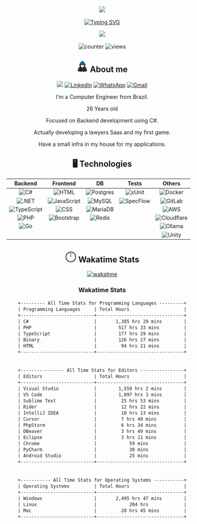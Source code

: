 <div align="center">

<img src="https://user-images.githubusercontent.com/73097560/115834477-dbab4500-a447-11eb-908a-139a6edaec5c.gif">

[![Typing SVG](https://readme-typing-svg.demolab.com?font=Cairo+Play&duration=1500&size=30&pause=1000&color=FF8800&center=true&vCenter=true&multiline=true&width=435&height=85&lines=%2F%2F+Hi+there.+I'm+Gustavo+Cruz;%2F*+Backend+Developer+*%2F)](https://git.io/typing-svg)

<img src="https://user-images.githubusercontent.com/73097560/115834477-dbab4500-a447-11eb-908a-139a6edaec5c.gif">


![counter](https://hit.yhype.me/github/profile?account_id=66931989)
![views](https://komarev.com/ghpvc/?username=gustavoHSCruz&color=orange&style=plastic&label=Profile+Views&abbreviated=true)


## <img src="assets/gifs/about_me.gif" width='30px'> About me

<a href="https://gcruz.geg.dev.br" target="_blank" rel="noopener noreferrer"><img src='https://img.shields.io/badge/site-online-%23.svg?style=plastic&color=green'></img></a>
[![LinkedIn](https://custom-icon-badges.demolab.com/badge/LinkedIn-0A66C2?logo=linkedin-white&logoColor=fff&style=plastic)](https://www.linkedin.com/in/gusttavocruz/)
[![WhatsApp](https://img.shields.io/badge/WhatsApp-25D366?logo=whatsapp&logoColor=white&style=plastic)](https://wa.me/5543988572527)
[![Gmail](https://img.shields.io/badge/Gmail-D14836?logo=gmail&logoColor=white&style=plastic)](mailto:gustavo_cruz08@hotmail.com?subject=Contact%20From%20Github)

I'm a Computer Engineer from Brazil.

26 Years old

Focused on Backend development using C#.

Actually developing a lawyers Saas and my first game.

Have a small infra in my house for my applications.

## 🖥️ Technologies

| Backend 	| Frontend 	| DB 	| Tests 	| Others 	|
|:---:	|:---:	|:---:	|:---:	|:---:	|
| ![C#](https://custom-icon-badges.demolab.com/badge/C%23-%239179E4.svg?style=plastic&logo=cshrp&logoColor=white) 	| ![HTML](https://img.shields.io/badge/HTML-%23E34F26.svg?style=plastic&logo=html5&logoColor=white) 	| ![Postgres](https://img.shields.io/badge/Postgres-%23316192.svg?style=plastic&logo=postgresql&logoColor=white) 	| ![xUnit](https://img.shields.io/badge/xUnit-%239179E4.svg?style=plastic&logoColor=white) 	| ![Docker](https://img.shields.io/badge/Docker-2496ED?style=plastic&logo=docker&logoColor=fff) 	|
| ![.NET](https://img.shields.io/badge/.NET-512BD4?style=plastic&logo=dotnet&logoColor=fff) 	| ![JavaScript](https://img.shields.io/badge/JavaScript-F7DF1E?style=plastic&logo=javascript&logoColor=000) 	| ![MySQL](https://img.shields.io/badge/MySQL-4479A1?style=plastic&logo=mysql&logoColor=fff) 	| ![SpecFlow](https://img.shields.io/badge/SpecFlow-%239179E4.svg?style=plastic&logoColor=white) 	| ![GitLab](https://img.shields.io/badge/GitLab-FC6D26?style=plastic&logo=gitlab&logoColor=fff) 	|
| ![TypeScript](https://img.shields.io/badge/TypeScript-3178C6?style=plastic&logo=typescript&logoColor=fff) 	| ![CSS](https://img.shields.io/badge/CSS-639?style=plastic&logo=css&logoColor=fff) 	| ![MariaDB](https://img.shields.io/badge/MariaDB-003545?style=plastic&logo=mariadb&logoColor=white) 	|  	| ![AWS](https://custom-icon-badges.demolab.com/badge/AWS-%23FF9900.svg?style=plastic&logo=aws&logoColor=white) 	|
| ![PHP](https://img.shields.io/badge/php-%23777BB4.svg?style=plastic&logo=php&logoColor=white) 	| ![Bootstrap](https://img.shields.io/badge/Bootstrap-7952B3?style=plastic&logo=bootstrap&logoColor=fff) 	| ![Redis](https://img.shields.io/badge/Redis-%23DD0031.svg?style=plastic&logo=redis&logoColor=white) 	|  	| ![Cloudflare](https://img.shields.io/badge/Cloudflare-F38020?style=plastic&logo=Cloudflare&logoColor=white) 	|
| ![Go](https://img.shields.io/badge/Go-%2300ADD8.svg?style=plastic&logo=go&logoColor=white) 	|  	|  	|  	| ![Ollama](https://img.shields.io/badge/Ollama-fff?style=plastic&logo=ollama&logoColor=000) 	|
|  	|  	|  	|  	| ![Unity](https://img.shields.io/badge/Unity-%23000000.svg?style=plastic&logo=unity&logoColor=white) 	|

## <img src="assets/gifs/Clock.gif" width='30px'> Wakatime Stats

[![wakatime](https://wakatime.com/badge/user/4c730ea3-d84a-4f1b-9f91-197a27765c9f.svg)](https://wakatime.com/@4c730ea3-d84a-4f1b-9f91-197a27765c9f)

<!--START_SECTION:waka-->

[//]: # (wakatime-stats)

### Wakatime Stats
```
+--------- All Time Stats for Programming Languages ---------+
| Programming Languages     | Total Hours                    |
+---------------------------+--------------------------------+
| C#                        |       1,385 hrs 29 mins        |
| PHP                       |        517 hrs 33 mins         |
| TypeScript                |        177 hrs 29 mins         |
| Binary                    |        126 hrs 27 mins         |
| HTML                      |         94 hrs 21 mins         |
+---------------------------+--------------------------------+


+---------------- All Time Stats for Editors ----------------+
| Editors                   | Total Hours                    |
+---------------------------+--------------------------------+
| Visual Studio             |        1,559 hrs 2 mins        |
| VS Code                   |        1,097 hrs 3 mins        |
| Sublime Text              |         25 hrs 53 mins         |
| Rider                     |         12 hrs 22 mins         |
| IntelliJ IDEA             |         10 hrs 13 mins         |
| Cursor                    |         7 hrs 40 mins          |
| PhpStorm                  |         6 hrs 34 mins          |
| DBeaver                   |         3 hrs 49 mins          |
| Eclipse                   |         3 hrs 11 mins          |
| Chrome                    |            59 mins             |
| PyCharm                   |            30 mins             |
| Android Studio            |            25 mins             |
+---------------------------+--------------------------------+


+----------- All Time Stats for Operating Systems -----------+
| Operating Systems         | Total Hours                    |
+---------------------------+--------------------------------+
| Windows                   |       2,495 hrs 47 mins        |
| Linux                     |            204 hrs             |
| Mac                       |         28 hrs 45 mins         |
+---------------------------+--------------------------------+
```

[//]: # (end-wakatime-stats)

























































<!--END_SECTION:waka-->

</div>


<!--
**GustavoHSCruz/GustavoHSCruz** is a ✨ _special_ ✨ repository because its `README.md` (this file) appears on your GitHub profile.

Here are some ideas to get you started:

- 🔭 I’m currently working on ...
- 🌱 I’m currently learning ...
- 👯 I’m looking to collaborate on ...
- 🤔 I’m looking for help with ...
- 💬 Ask me about ...
- 📫 How to reach me: ...
- 😄 Pronouns: ...
- ⚡ Fun fact: ...
-->
